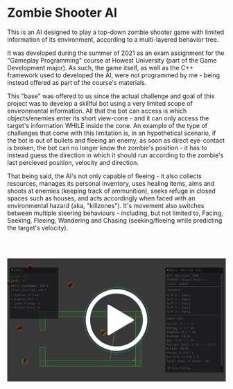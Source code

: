 # Zombie Shooter AI


This is an AI designed to play a top-down zombie shooter game with limited information of its environment, according to a multi-layered behavior tree.

It was developed during the summer of 2021 as an exam assignment for the "Gameplay Programming" course at Howest University (part of the Game Development major). As such, the game itself, as well as the C++ framework used to developed the AI, were not programmed by me - being instead offered as part of the course's materials.

This "base" was offered to us since the actual challenge and goal of this project was to develop a skillful bot using a very limited scope of environmental information. All that the bot can access is which objects/enemies enter its short view-cone - and it can only access the target's information WHILE inside the cone. An example of the type of challenges that come with this limitation is, in an hypothetical scenario, if the bot is out of bullets and fleeing an enemy, as soon as direct eye-contact is broken, the bot can no longer know the zombie's position - it has to instead guess the direction in which it should run according to the zombie's last percieved position, velocity and direction.

That being said, the AI's not only capable of fleeing - it also collects resources, manages its personal inventory, uses healing items, aims and shoots at enemies (keeping track of ammunition), seeks refuge in closed spaces such as houses, and acts accordingly when faced with an environmental hazard (aka, "killzones"). It's movement also switches between multiple steering behaviours - including, but not limited to, Facing, Seeking, Fleeing, Wandering and Chasing (seeking/fleeing while predicting the target's velocity).


<br />
<br />


[![Showcase](https://github.com/MiguelCPereira/ZombieShooterAI/blob/main/Showcase%20Thumbnail.png)](http://www.youtube.com/watch?v=wSMjNpLahuo "Zombie Shooter AI Showcase")
